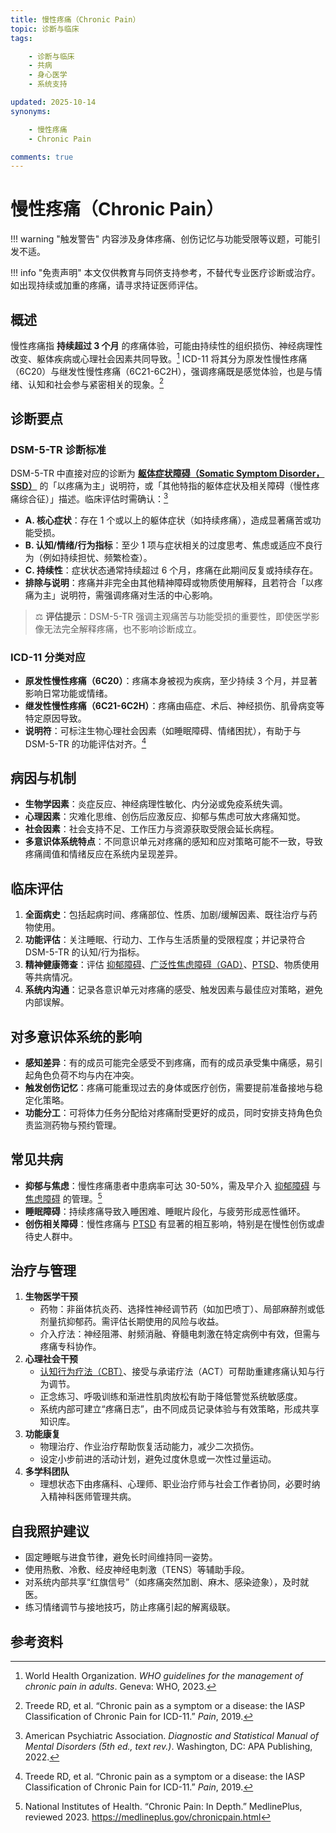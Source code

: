 ```yaml
---
title: 慢性疼痛（Chronic Pain）
topic: 诊断与临床
tags:

    - 诊断与临床
    - 共病
    - 身心医学
    - 系统支持

updated: 2025-10-14
synonyms:

    - 慢性疼痛
    - Chronic Pain

comments: true
---
```


# 慢性疼痛（Chronic Pain）

!!! warning "触发警告"
    内容涉及身体疼痛、创伤记忆与功能受限等议题，可能引发不适。

!!! info "免责声明"
    本文仅供教育与同侪支持参考，不替代专业医疗诊断或治疗。如出现持续或加重的疼痛，请寻求持证医师评估。

## 概述

慢性疼痛指 **持续超过 3 个月** 的疼痛体验，可能由持续性的组织损伤、神经病理性改变、躯体疾病或心理社会因素共同导致。[^who2023pain] ICD-11 将其分为原发性慢性疼痛（6C20）与继发性慢性疼痛（6C21-6C2H），强调疼痛既是感觉体验，也是与情绪、认知和社会参与紧密相关的现象。[^icd11pain]

## 诊断要点

### DSM-5-TR 诊断标准

DSM-5-TR 中直接对应的诊断为 [**躯体症状障碍（Somatic Symptom Disorder，SSD）**](Somatic-Symptom-Disorder-SSD.md) 的「以疼痛为主」说明符，或「其他特指的躯体症状及相关障碍（慢性疼痛综合征）」描述。临床评估时需确认：[^apa2022pain]

- **A. 核心症状**：存在 1 个或以上的躯体症状（如持续疼痛），造成显著痛苦或功能受损。
- **B. 认知/情绪/行为指标**：至少 1 项与症状相关的过度思考、焦虑或适应不良行为（例如持续担忧、频繁检查）。
- **C. 持续性**：症状状态通常持续超过 6 个月，疼痛在此期间反复或持续存在。
- **排除与说明**：疼痛并非完全由其他精神障碍或物质使用解释，且若符合「以疼痛为主」说明符，需强调疼痛对生活的中心影响。

> ⚖️ **评估提示**：DSM-5-TR 强调主观痛苦与功能受损的重要性，即使医学影像无法完全解释疼痛，也不影响诊断成立。

### ICD-11 分类对应

- **原发性慢性疼痛（6C20）**：疼痛本身被视为疾病，至少持续 3 个月，并显著影响日常功能或情绪。
- **继发性慢性疼痛（6C21-6C2H）**：疼痛由癌症、术后、神经损伤、肌骨病变等特定原因导致。
- **说明符**：可标注生物心理社会因素（如睡眠障碍、情绪困扰），有助于与 DSM-5-TR 的功能评估对齐。[^icd11pain]

## 病因与机制

- **生物学因素**：炎症反应、神经病理性敏化、内分泌或免疫系统失调。
- **心理因素**：灾难化思维、创伤后应激反应、抑郁与焦虑可放大疼痛知觉。
- **社会因素**：社会支持不足、工作压力与资源获取受限会延长病程。
- **多意识体系统特点**：不同意识单元对疼痛的感知和应对策略可能不一致，导致疼痛阈值和情绪反应在系统内呈现差异。

## 临床评估

1. **全面病史**：包括起病时间、疼痛部位、性质、加剧/缓解因素、既往治疗与药物使用。
2. **功能评估**：关注睡眠、行动力、工作与生活质量的受限程度；并记录符合 DSM-5-TR 的认知/行为指标。
3. **精神健康筛查**：评估 [抑郁障碍](Depressive-Disorders.md)、[广泛性焦虑障碍（GAD）](Generalized-Anxiety-Disorder-GAD.md)、[PTSD](PTSD.md)、物质使用等共病情况。
4. **系统内沟通**：记录各意识单元对疼痛的感受、触发因素与最佳应对策略，避免内部误解。

## 对多意识体系统的影响

- **感知差异**：有的成员可能完全感受不到疼痛，而有的成员承受集中痛感，易引起角色负荷不均与内在冲突。
- **触发创伤记忆**：疼痛可能重现过去的身体或医疗创伤，需要提前准备接地与稳定化策略。
- **功能分工**：可将体力任务分配给对疼痛耐受更好的成员，同时安排支持角色负责监测药物与预约管理。

## 常见共病

- **抑郁与焦虑**：慢性疼痛患者中患病率可达 30-50%，需及早介入 [抑郁障碍](Depressive-Disorders.md) 与 [焦虑障碍](Anxiety-Disorders.md) 的管理。[^nihpain2023]
- **睡眠障碍**：持续疼痛导致入睡困难、睡眠片段化，与疲劳形成恶性循环。
- **创伤相关障碍**：慢性疼痛与 [PTSD](PTSD.md) 有显著的相互影响，特别是在慢性创伤或虐待史人群中。

## 治疗与管理

1. **生物医学干预**
    - 药物：非甾体抗炎药、选择性神经调节药（如加巴喷丁）、局部麻醉剂或低剂量抗抑郁药。需评估长期使用的风险与收益。
    - 介入疗法：神经阻滞、射频消融、脊髓电刺激在特定病例中有效，但需与疼痛专科协作。
2. **心理社会干预**
    - [认知行为疗法（CBT）](Cognitive-Behavioral-Therapy-CBT.md)、接受与承诺疗法（ACT）可帮助重建疼痛认知与行为调节。
    - 正念练习、呼吸训练和渐进性肌肉放松有助于降低警觉系统敏感度。
    - 系统内部可建立“疼痛日志”，由不同成员记录体验与有效策略，形成共享知识库。
3. **功能康复**
    - 物理治疗、作业治疗帮助恢复活动能力，减少二次损伤。
    - 设定小步前进的活动计划，避免过度休息或一次性过量运动。
4. **多学科团队**
    - 理想状态下由疼痛科、心理师、职业治疗师与社会工作者协同，必要时纳入精神科医师管理共病。

## 自我照护建议

- 固定睡眠与进食节律，避免长时间维持同一姿势。
- 使用热敷、冷敷、经皮神经电刺激（TENS）等辅助手段。
- 对系统内部共享“红旗信号”（如疼痛突然加剧、麻木、感染迹象），及时就医。
- 练习情绪调节与接地技巧，防止疼痛引起的解离级联。

## 参考资料

[^who2023pain]: World Health Organization. *WHO guidelines for the management of chronic pain in adults*. Geneva: WHO, 2023.
[^icd11pain]: Treede RD, et al. “Chronic pain as a symptom or a disease: the IASP Classification of Chronic Pain for ICD-11.” *Pain*, 2019.
[^apa2022pain]: American Psychiatric Association. *Diagnostic and Statistical Manual of Mental Disorders (5th ed., text rev.)*. Washington, DC: APA Publishing, 2022.
[^nihpain2023]: National Institutes of Health. “Chronic Pain: In Depth.” MedlinePlus, reviewed 2023. <https://medlineplus.gov/chronicpain.html>
